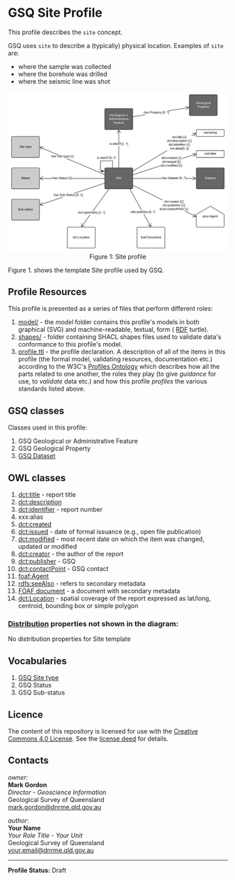 # GSQ Site Profile
This profile describes the ```site``` concept. 

GSQ uses ```site``` to describe a (typically) physical location. Examples of ```site``` are:
- where the sample was collected
- where the borehole was drilled
- where the seismic line was shot

<p align="center">
<img src="model/profile-Site.svg" width="700px"><br>
Figure 1: Site profile</p>

Figure 1. shows the template Site profile used by GSQ.

## Profile Resources
This profile is presented as a series of files that perform different roles:

1. [model/](model/) - the *model* folder contains this profile's models in both graphical (SVG) and machine-readable, textual, form ( [RDF](https://www.w3.org/RDF/) turtle).
2. [shapes/](shapes/) - folder containing SHACL shapes files used to validate data's conformance to this profile's model.
3. [profile.ttl](profile.ttl) - the profile declaration. A description of all of the items in this profile (the formal model, validating resources, documentation etc.) according to the W3C's [Profiles Ontology](https://www.w3.org/TR/dx-prof/) which describes how all the parts related to one another, the roles they play (to give *guidance* for use, to *validate* data etc.) and how this profile *profiles* the various standards listed above.

## GSQ classes

Classes used in this profile:
1. GSQ Geological or Administrative Feature
2. GSQ Geological Property
3. [GSQ Dataset](https://github.com/geological-survey-of-queensland/gsq-dataset-profile)

## OWL classes

1. [dct:title](https://w3c.github.io/dxwg/dcat/#Property:resource_title) - report title
2. [dct:description](https://w3c.github.io/dxwg/dcat/#Property:resource_description)
3. [dct:identifier](https://w3c.github.io/dxwg/dcat/#Property:resource_identifier) - report number 
4. xxx:alias
5. [dct:created](https://w3c.github.io/dxwg/dcat/)
6. [dct:issued](https://w3c.github.io/dxwg/dcat/#Property:resource_release_date) - date of formal issuance (e.g., open file publication)
7. [dct:modified](https://w3c.github.io/dxwg/dcat/#Property:resource_update_date) - most recent date on which the item was changed, updated or modified
8. [dct:creator](https://w3c.github.io/dxwg/dcat/#Property:resource_creator) - the author of the report
9. [dct:publisher](https://w3c.github.io/dxwg/dcat/#Property:resource_publisher) - GSQ
10. [dct:contactPoint](https://w3c.github.io/dxwg/dcat/#Property:resource_contact_point) - GSQ contact
11. [foaf:Agent](http://xmlns.com/foaf/spec/#term_Agent)
12. [rdfs:seeAlso](https://www.w3.org/TR/rdf-schema/#ch_seealso) - refers to secondary metadata
13. [FOAF document](http://xmlns.com/foaf/spec/#term_Document) - a document with secondary metadata
14. [dct:Location](https://w3c.github.io/dxwg/dcat/#Class:Location) - spatial coverage of the report expressed as lat/long, centroid, bounding box or simple polygon

### [Distribution](https://w3c.github.io/dxwg/dcat/#Class:Distribution) properties not shown in the diagram:

No distribution properties for Site template

## Vocabularies

1. [GSQ Site type](https://vocabs.gsq.digital/vocabulary/site-detail-type)
2. GSQ Status
3. GSQ Sub-status

## Licence
The content of this repository is licensed for use with the [Creative Commons 4.0 License](https://creativecommons.org/licenses/by/4.0/). See the [license deed](LICENSE) for details.

## Contacts 
*owner*:  
**Mark Gordon**  
*Director - Geoscience Information*  
Geological Survey of Queensland  
<mark.gordon@dnrme.qld.gov.au>  

*author*:  
**Your Name**  
*Your Role Title - Your Unit*  
Geological Survey of Queensland  
<your.email@dnrme.qld.gov.au>

___
**Profile Status:** Draft
